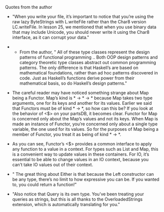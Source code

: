 Quotes from the author


* "When you write your file, it’s important to notice that you’re using the raw lazy ByteStrings with L.writeFile rather than the Char8 version LC.writeFile. In lesson 25, we mentioned that when you use binary data that may include Unicode, you should never write it using the Char8 interface, as it can corrupt your data."


* * From the author,
" All of these type classes represent the design patterns of functional programming
.. 
Both OOP design patterns and category theoretic type classes abstract out common programming patterns. The only difference is that Haskell’s are based on mathematical foundations, rather than ad hoc patterns discovered in code. Just as Haskell’s functions derive power from their mathematical basis, so do Haskell’s design patterns."


* The careful reader may have noticed something strange about Map being a Functor. Map’s kind is * -> * -> * because Map takes two type arguments, one for its keys and another for its values. Earlier we said that Functors must be of kind * -> *, so how can this be? If you look at the behavior of <$> on your partsDB, it becomes clear. Functor for Map is concerned only about the Map’s values and not its keys. When Map is made an instance of Functor, you’re concerned only about a single type variable, the one used for its values. So for the purposes of Map being a member of Functor, you treat it as being of kind * -> *.


* As you can see, Functor’s <$> provides a common interface to apply any function to a value in a context. For types such as List and Map, this is a convenient way to update values in these containers. For IO, it’s essential to be able to change values in an IO context, because you can’t take IO values out of their context.


* " The great thing about Either is that because the Left constructor can be any type, there’s no limit to how expressive you can be. If you wanted to, you could return a function!"

* "Also notice that Query is its own type. You’ve been treating your queries as strings, but this is all thanks to the OverloadedStrings extension, which is automatically translating for you."